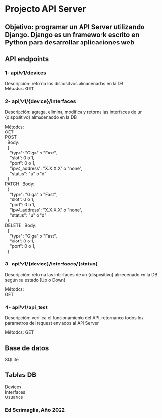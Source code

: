 # Projecto API Server

## Objetivo: programar un API Server utilizando Django. Django es un framework escrito en Python para desarrollar aplicaciones web

## API endpoints

### 1- api/v1/devices

Descripción: retorna los dispositvos almacenados en la DB  
Métodos:
GET  

### 2- api/v1/{device}/interfaces

Descripción: agrega, elimina, modifica y retorna las interfaces de un {dispositivo} almacenaodo en la DB  

Métodos:  
GET  
POST  
&nbsp;&nbsp;Body:  
&nbsp;&nbsp;{  
&nbsp;&nbsp;&nbsp;&nbsp;"type": "Giga" o "Fast",  
&nbsp;&nbsp;&nbsp;&nbsp;"slot": 0 o 1,  
&nbsp;&nbsp;&nbsp;&nbsp;"port": 0 o 1,  
&nbsp;&nbsp;&nbsp;&nbsp;"ipv4_address": "X.X.X.X" o "none",  
&nbsp;&nbsp;&nbsp;&nbsp;"status": "u" o "d"  
&nbsp;&nbsp;}  
PATCH
&nbsp;&nbsp;Body:  
&nbsp;&nbsp;{  
&nbsp;&nbsp;&nbsp;&nbsp;"type": "Giga" o "Fast",  
&nbsp;&nbsp;&nbsp;&nbsp;"slot": 0 o 1,  
&nbsp;&nbsp;&nbsp;&nbsp;"port": 0 o 1,  
&nbsp;&nbsp;&nbsp;&nbsp;"ipv4_address": "X.X.X.X" o "none",  
&nbsp;&nbsp;&nbsp;&nbsp;"status": "u" o "d"  
&nbsp;&nbsp;}  
DELETE
&nbsp;&nbsp;Body:  
&nbsp;&nbsp;{  
&nbsp;&nbsp;&nbsp;&nbsp;"type": "Giga" o "Fast",  
&nbsp;&nbsp;&nbsp;&nbsp;"slot": 0 o 1,  
&nbsp;&nbsp;&nbsp;&nbsp;"port": 0 o 1,  
&nbsp;&nbsp;}  

### 3- api/v1/{device}/interfaces/{status}

Descripción: retorna las interfaces de un {dispositivo} almecenado en la DB según su estado {Up o Down}  

Métodos:  
GET  

### 4- api/v1/api_test

Descripción: verifica el funcionamiento del API, retornando todos los parametros del request enviados al API Server  

Métodos:
GET

## Base de datos

SQLite  

## Tablas DB

Devices  
Interfaces  
Usuarios  

### Ed Scrimaglia, Año 2022
